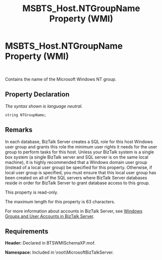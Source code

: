 ﻿---
title: MSBTS_Host.NTGroupName Property (WMI)
TOCTitle: MSBTS_Host.NTGroupName Property (WMI)
ms:assetid: a04332fa-cc65-4bc0-b8fb-6ee10b25d8ef
ms:mtpsurl: https://msdn.microsoft.com/en-us/library/Aa577667(v=BTS.80)
ms:contentKeyID: 51530067
ms.date: 08/30/2017
mtps_version: v=BTS.80
---

# MSBTS\_Host.NTGroupName Property (WMI)

 

Contains the name of the Microsoft Windows NT group.

## Property Declaration

*The syntax shown is language neutral.*

``` 
string NTGroupName;  
```

## Remarks

In each database, BizTalk Server creates a SQL role for this host Windows user group and grants this role the minimum user rights it needs for the user group to perform tasks for this host. Unless your BizTalk system is a single box system (a single BizTalk server and SQL server is on the same local machine), it is highly recommended that a Windows domain user group (instead of a local user group) be specified for this property. Otherwise, if local user group is specified, you must ensure that this local user group has been created on all of the SQL servers where BizTalk Server databases reside in order for BizTalk Server to grant database access to this group.

This property is read-only.

The maximum length for this property is 63 characters.

For more information about accounts in BizTalk Server, see [Windows Groups and User Accounts in BizTalk Server](https://msdn.microsoft.com/en-us/library/aa577661\(v=bts.80\)).

## Requirements

**Header:** Declared in BTSWMISchemaXP.mof.

**Namespace:** Included in \\root\\MicrosoftBizTalkServer.

